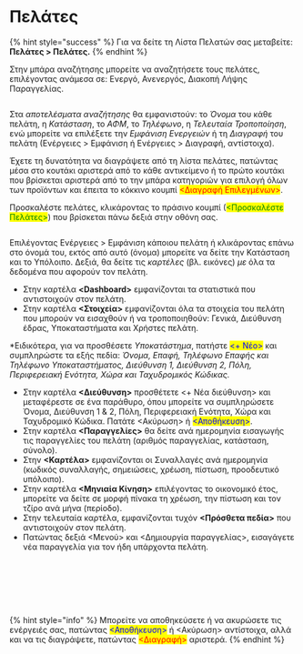 # Πελάτες

{% hint style="success" %}
Για να δείτε τη Λίστα Πελατών σας μεταβείτε: **Πελάτες > Πελάτες.**
{% endhint %}

Στην μπάρα αναζήτησης μπορείτε να αναζητήσετε τους πελάτες, επιλέγοντας ανάμεσα σε: Ενεργό, Ανενεργός, Διακοπή Λήψης Παραγγελίας.

<figure><img src="../.gitbook/assets/ScreenHunter 23.png" alt=""><figcaption></figcaption></figure>

Στα _αποτελέσματα αναζήτησης_ θα εμφανιστούν: το _Όνομα_ του κάθε πελάτη, η _Κατάσταση_, το _ΑΦΜ_, το _Τηλέφωνο_, η _Τελευταία Τροποποίηση_, ενώ μπορείτε να επιλέξετε την _Εμφάνιση Ενεργειών_ ή τη _Διαγραφή_ του πελάτη (Ενέργειες > Εμφάνιση ή Ενέργειες > Διαγραφή, αντίστοιχα).&#x20;

Έχετε τη δυνατότητα να διαγράψετε από τη λίστα πελάτες, πατώντας μέσα στο κουτάκι αριστερά από το κάθε αντικείμενο ή το πρώτο κουτάκι που βρίσκεται αριστερά από το την μπάρα κατηγοριών για επιλογή όλων των προϊόντων και έπειτα το κόκκινο κουμπί <mark style="color:red;"><Διαγραφή Επιλεγμένων></mark>.&#x20;

Προσκαλέστε πελάτες, κλικάροντας το πράσινο κουμπί (<mark style="color:green;"><Προσκαλέστε Πελάτες></mark>) που βρίσκεται πάνω δεξιά στην οθόνη σας.

<figure><img src="../.gitbook/assets/ScreenHunter 61.png" alt=""><figcaption></figcaption></figure>

Επιλέγοντας Ενέργειες > Εμφάνιση κάποιου πελάτη ή κλικάροντας επάνω στο όνομά του, εκτός από αυτό (όνομα) μπορείτε να δείτε την Κατάσταση και το Υπόλοιπο. Δεξιά, θα δείτε τις _καρτέλες_ (βλ. εικόνες) _με_ όλα τα δεδομένα που αφορούν τον πελάτη.&#x20;

* Στην καρτέλα **\<Dashboard>** εμφανίζονται τα στατιστικά που αντιστοιχούν στον πελάτη.
* Στην καρτέλα **<Στοιχεία>** εμφανίζονται όλα τα στοιχεία του πελάτη που μπορούν να εισαχθούν ή να τροποποιηθούν: Γενικά, Διεύθυνση έδρας, Υποκαταστήματα και Χρήστες πελάτη.

\*Ειδικότερα, για να προσθέσετε _Υποκατάστημα_, πατήστε <mark style="color:blue;"><+ Νέο></mark> και συμπληρώστε τα εξής πεδία: _Όνομα, Επαφή, Τηλέφωνο Επαφής και Τηλέφωνο Υποκαταστήματος, Διεύθυνση 1, Διεύθυνση 2, Πόλη, Περιφερειακή Ενότητα, Χώρα και Ταχυδρομικός Κώδικας._

* Στην καρτέλα **<Διεύθυνση>** προσθέτετε <+ Νέα διεύθυνση> και μεταφέρεστε σε ένα παράθυρο, όπου μπορείτε να συμπληρώσετε Όνομα, Διεύθυνση 1 & 2, Πόλη, Περιφερειακή Ενότητα, Χώρα και Ταχυδρομικό Κώδικα. Πατάτε <Ακύρωση> ή <mark style="color:blue;"><Αποθήκευση></mark>.
* Στην καρτέλα **<Παραγγελίες>** θα δείτε ανά ημερομηνία εισαγωγής τις παραγγελίες του πελάτη (αριθμός παραγγελίας, κατάσταση, σύνολο).
* Στην **<Καρτέλα>** εμφανίζονται οι Συναλλαγές ανά ημερομηνία (κωδικός συναλλαγής, σημειώσεις, χρέωση, πίστωση, προοδευτικό υπόλοιπο).
* Στην καρτέλα **<Μηνιαία Κίνηση>** επιλέγοντας το οικονομικό έτος, μπορείτε να δείτε σε μορφή πίνακα τη χρέωση, την πίστωση και τον τζίρο ανά μήνα (περίοδο).
* Στην τελευταία καρτέλα, εμφανίζονται τυχόν **<Πρόσθετα πεδία>** που αντιστοιχούν στον πελάτη.&#x20;
* Πατώντας δεξιά <Μενού> και <Δημιουργία παραγγελίας>, εισαγάγετε νέα παραγγελία για τον ήδη υπάρχοντα πελάτη.&#x20;

<div>

<figure><img src="../.gitbook/assets/ScreenHunter 49 (1).png" alt=""><figcaption></figcaption></figure>

 

<figure><img src="../.gitbook/assets/ScreenHunter 50.png" alt=""><figcaption></figcaption></figure>

 

<figure><img src="../.gitbook/assets/ScreenHunter 51.png" alt=""><figcaption></figcaption></figure>

 

<figure><img src="../.gitbook/assets/ScreenHunter 52.png" alt=""><figcaption></figcaption></figure>

 

<figure><img src="../.gitbook/assets/ScreenHunter 53.png" alt=""><figcaption></figcaption></figure>

 

<figure><img src="../.gitbook/assets/ScreenHunter 54.png" alt=""><figcaption></figcaption></figure>

 

<figure><img src="../.gitbook/assets/ScreenHunter 55.png" alt=""><figcaption></figcaption></figure>

</div>

{% hint style="info" %}
Μπορείτε να αποθηκεύσετε ή να ακυρώσετε τις ενέργειές σας, πατώντας <mark style="color:blue;"><Αποθήκευση></mark> ή <Ακύρωση> αντίστοιχα, αλλά και να τις διαγράψετε, πατώντας <mark style="color:red;"><Διαγραφή></mark> αριστερά.
{% endhint %}
